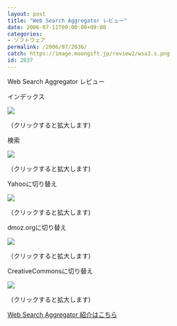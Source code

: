 ```yaml
---
layout: post
title: "Web Search Aggregator レビュー"
date: 2006-07-11T09:00:00+09:00
categories:
- ソフトウェア
permalink: /2006/07/2036/
catch: https://image.moongift.jp/review2/wsa3.s.png
id: 2037
---
```

Web Search Aggregator レビュー  
<!--more-->

インデックス

  

[![](https://image.moongift.jp/review2/wsa1.s.png)](https://image.moongift.jp/review2/wsa1.png)  
  
（クリックすると拡大します)

  

検索

  

[![](https://image.moongift.jp/review2/wsa2.s.png)](https://image.moongift.jp/review2/wsa2.png)  
  
（クリックすると拡大します)

  

Yahooに切り替え

  

[![](https://image.moongift.jp/review2/wsa3.s.png)](https://image.moongift.jp/review2/wsa3.png)  
  
（クリックすると拡大します)

  

dmoz.orgに切り替え

  

[![](https://image.moongift.jp/review2/wsa4.s.png)](https://image.moongift.jp/review2/wsa4.png)  
  
（クリックすると拡大します)

  

CreativeCommonsに切り替え

  

[![](https://image.moongift.jp/review2/wsa5.s.png)](https://image.moongift.jp/review2/wsa5.png)  
  
（クリックすると拡大します)

  

[Web Search Aggregator 紹介はこちら](http://oss.moongift.jp/intro/i-2032.html)

